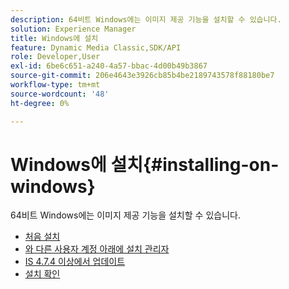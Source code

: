 ```yaml
---
description: 64비트 Windows에는 이미지 제공 기능을 설치할 수 있습니다.
solution: Experience Manager
title: Windows에 설치
feature: Dynamic Media Classic,SDK/API
role: Developer,User
exl-id: 6be6c651-a240-4a57-bbac-4d00b49b3867
source-git-commit: 206e4643e3926cb85b4be2189743578f88180be7
workflow-type: tm+mt
source-wordcount: '48'
ht-degree: 0%

---
```


# Windows에 설치{#installing-on-windows}

64비트 Windows에는 이미지 제공 기능을 설치할 수 있습니다.

* [처음 설치](t-first-time-installation-win.md)
* [와 다른 사용자 계정 아래에 설치   관리자](t-diff-account-win.md)
* [IS 4.7.4 이상에서 업데이트](t-update-win.md)
* [설치 확인](t-verify-win.md)
